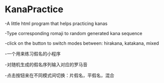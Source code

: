 # KanaPractice
-A little html program that helps practicing kanas

-Type corresponding romaji to random generated kana sequence

-click on the button to switch modes between: hirakana, katakana, mixed

-一个用来练习假名的小程序

-对随机生成的假名序列输入对应的罗马音

-点击按钮来在不同模式间切换：片假名，平假名，混合
